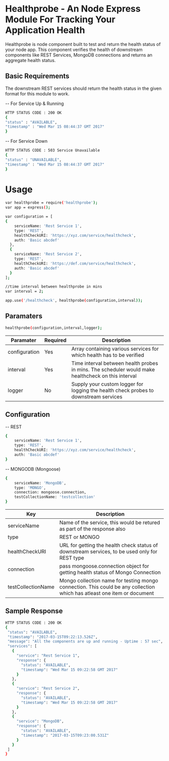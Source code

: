# Healthprobe - An Node Express Module For Tracking Your Application Health

Healthprobe is node component built to test and return the health status of your node app. This component verifies the health of downstream components like REST Services, MongoDB connections and returns an aggregate health status.

## Basic Requirements
The downstream REST services should return the health status in the given format for this module to work.

-- For Service Up & Running
```sh
HTTP STATUS CODE : 200 OK
{
"status" : "AVAILABLE",
"timestamp" : "Wed Mar 15 08:44:37 GMT 2017"
}
```

-- For Service Down
```sh
HTTP STATUS CODE : 503 Service Unavailable
{
"status" : "UNAVAILABLE",
"timestamp" : "Wed Mar 15 08:44:37 GMT 2017"
}
```

# Usage

```sh
var healthprobe = require('healthprobe');
var app = express();

var configuration = [
{
    serviceName: 'Rest Service 1',
    type: 'REST',
    healthCheckURI: 'https://xyz.com/service/healthcheck',
    auth: 'Basic abcdef'
  },
  {
    serviceName: 'Rest Service 2',
    type: 'REST',
    healthCheckURI: 'https://def.com/service/healthcheck',
    auth: 'Basic abcdef'
  }
];

//time interval between healthprobe in mins
var interval = 2;

app.use('/healthcheck', healthprobe(configuration,interval));
```

## Paramaters
```sh
healthprobe(configuration,interval,logger);
```
| Paramater | Required | Description |
| --------- | -------- | ----------- |
| configuration | Yes | Array containing various services for which health has to be verified |
| interval | Yes | Time interval between health probes in mins. The scheduler would make healthcheck on this interval |
| logger | No | Supply your custom logger for logging the health check probes to downstream services |


## Configuration

-- REST
```sh
{
    serviceName: 'Rest Service 1',
    type: 'REST',
    healthCheckURI: 'https://xyz.com/service/healthcheck',
    auth: 'Basic abcdef'
}
```
-- MONGODB (Mongoose)
```sh
{
    serviceName: 'MongoDB',
    type: 'MONGO',
    connection: mongoose.connection,
    testCollectionName: 'testcollection'
}
```

  | Key | Description |
  | --- | ----------- |
  | serviceName | Name of the service, this would be retured as part of the response also |
  | type | REST or MONGO |
  | healthCheckURI | URL for getting the health check status of downstream services, to be used only for REST type |
  | connection | pass mongoose.connection object for getting health status of Mongo Connection |
  | testCollectionName | Mongo collection name for testing mongo connection. This could be any collection which has atleast one item or document |

 ## Sample Response

 ```sh
 HTTP STATUS CODE : 200 OK
 {
  "status": "AVAILABLE",
  "timestamp": "2017-03-15T09:22:13.526Z",
  "message": "All the components are up and running - Uptime : 57 sec",
  "services": [
    {
      "service": "Rest Service 1",
      "response": {
        "status": "AVAILABLE",
        "timestamp": "Wed Mar 15 09:22:58 GMT 2017"
      }
    },
    {
      "service": "Rest Service 2",
      "response": {
        "status": "AVAILABLE",
        "timestamp": "Wed Mar 15 09:22:58 GMT 2017"
      }
    },
    {
      "service": "MongoDB",
      "response": {
        "status": "AVAILABLE",
        "timestamp": "2017-03-15T09:23:00.531Z"
      }
    }
  ]
}
````